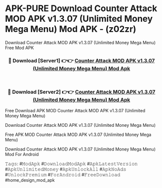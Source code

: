 # APK-PURE Download Counter Attack MOD APK v1.3.07 (Unlimited Money Mega Menu) Mod APK - (z02zr)
Download Counter Attack MOD APK v1.3.07 (Unlimited Money Mega Menu) Free Mod APK

<div align="center">
<h3>🔴 Download [Server1] 👉👉 <a href="https://apk-comot.site?title=Counter_Attack_MOD_APK_v1.3.07_(Unlimited_Money_Mega_Menu)">Counter Attack MOD APK v1.3.07 (Unlimited Money Mega Menu) Mod Apk</a></h3><br>

<h3>🔴 Download [Server2] 👉👉 <a href="https://apk-comot.site?title=Counter_Attack_MOD_APK_v1.3.07_(Unlimited_Money_Mega_Menu)">Counter Attack MOD APK v1.3.07 (Unlimited Money Mega Menu) Mod Apk</a></h3>
</div>


Free Download APK MOD Counter Attack MOD APK v1.3.07 (Unlimited Money Mega Menu)

Download Counter Attack MOD APK v1.3.07 (Unlimited Money Mega Menu) 

Free APK MOD Counter Attack MOD APK v1.3.07 (Unlimited Money Mega Menu) 

Download Counter Attack MOD APK v1.3.07 (Unlimited Money Mega Menu) Mod For Android

𝚃𝚊𝚐𝚜: #𝙼𝚘𝚍𝙰𝚙𝚔 #𝙳𝚘𝚠𝚗𝚕𝚘𝚊𝚍𝙼𝚘𝚍𝙰𝚙𝚔 #𝙰𝚙𝚔𝙻𝚊𝚝𝚎𝚜𝚝𝚅𝚎𝚛𝚜𝚒𝚘𝚗 #𝙰𝚙𝚔𝚄𝚗𝚕𝚒𝚖𝚒𝚝𝚎𝚍𝙼𝚘𝚗𝚎𝚢 #𝙰𝚙𝚔𝚄𝚗𝚕𝚘𝚌𝚔𝙰𝚕𝚕 #𝙰𝚙𝚔𝙽𝚘𝙰𝚍𝚜 #𝚄𝚗𝚕𝚘𝚌𝚔𝙿𝚛𝚎𝚖𝚒𝚞𝚖 #𝙵𝚘𝚛𝙰𝚗𝚍𝚛𝚘𝚒𝚍 #𝙵𝚛𝚎𝚎𝙳𝚘𝚠𝚗𝚕𝚘𝚊𝚍 #home_design_mod_apk